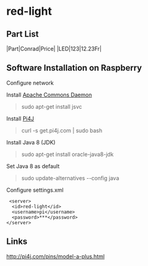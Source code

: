 # red-light

## Part List
|Part|Conrad|Price|
|LED|123|12.23Fr|




## Software Installation on Raspberry

Configure network

Install [Apache Commons Daemon](http://commons.apache.org/proper/commons-daemon/jsvc.html)
> sudo apt-get install jsvc

Install [Pi4J](http://pi4j.com/)
> curl -s get.pi4j.com | sudo bash

Install Java 8 (JDK)
> sudo apt-get install oracle-java8-jdk

Set Java 8 as default
> sudo update-alternatives --config java


Configure settings.xml

     <server>
      <id>red-light</id>
      <username>pi</username>
      <password>***</password>
    </server>
    
## Links
http://pi4j.com/pins/model-a-plus.html
